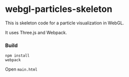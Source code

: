 # webgl-particles-skeleton

This is skeleton code for a particle visualization in WebGL.

It uses Three.js and Webpack.

### Build

```
npm install
webpack
```

Open `main.html`
